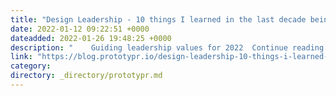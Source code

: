 ```yaml
---
title: "Design Leadership - 10 things I learned in the last decade being a product designer"
date: 2022-01-12 09:22:51 +0000
dateadded: 2022-01-26 19:48:25 +0000
description: "    Guiding leadership values for 2022  Continue reading on Prototypr »  "
link: "https://blog.prototypr.io/design-leadership-10-things-i-learned-in-the-last-decade-being-a-product-designer-7514779043f0?source=rss----eb297ea1161a---4"
category:
directory: _directory/prototypr.md
---
```

